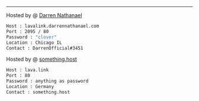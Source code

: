 ---
Hosted by @ [Darren Nathanael](https://darrennathanael.com)
```bash
Host : lavalink.darrennathanael.com
Port : 2095 / 80
Password : "clover"
Location : Chicago IL
Contact : DarrenOfficial#3451
```
Hosted by @ [something.host](https://support.something.host/en/article/lavalink-hosting-okm26z/)
```bash
Host : lava.link
Port : 80
Password : anything as password
Location : Germany
Contact : something.host
```